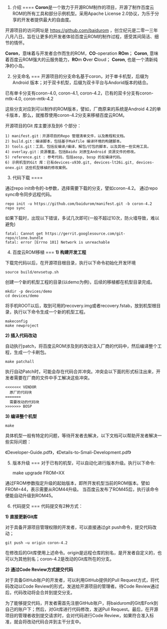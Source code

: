 1. 介绍
====
<b>Coron</b>是一个致力于开源ROM制作的项目，开源了制作百度云ROM的所有工具和部分示例机型。采用Apache License 2.0协议，为乐于分享的开发者提供最大的自由度。

开源项目的访问网址是 https://github.com/baidurom ，创立纪元是二零一三年八月八日。旨在让更多的开发者体验百度云ROM的制作过程，感受其间简洁、细节的情怀。

<b>Coron</b>，意味着与开发者合作而生的ROM，<b>CO</b>-operation <b>ROm</b>；
<b>Coron</b>, 意味着百度云ROM强大的云服务能力，<b>RO</b>m <b>O</b>ver <b>C</b>loud；
<b>Coron</b>, 也是一个清新纯净的小岛。


2. 分支命名
===
开源项目的分支命名基于coron，对于单卡机型，后缀为Android 版本；对于双卡机型，后缀为双卡平台与Andorid版本的结合。

已有单卡分支有coron-4.0, coron-4.1, coron-4.2，已有的双卡分支有coron-mtk-4.0, coron-mtk-4.2

这些分支对应到可以制作的ROM版本，譬如，厂商原来的系统是Android 4.2的单卡版本，那么，就推荐使用coron-4.2分支来移植百度云ROM。

开源项目的Git 库主要涉及到6 个部分：

    1) manifest.git：开源项目的Repo 管理清单文件，以及教程和文档。
    2) build.git：编译脚本，包括基于Makfile 编译环境的构建脚本。
    3) tools.git：工具，包括反编译/编译，解包/打包的脚本，以及其他一些实用工具。
    4) overlay.git：资源覆盖，包括Baidu 对原生Android 资源文件的修改。
    5) reference.git : 参考代码，包括aosp, bosp 的反编译代码。
    6) 示例机型的Git 库：已有devices-u930.git, devices-lt26i.git, devices-onex.git 这些机型移植的修改案例。


3. 代码下载
====

通过repo init命令的-b参数，选择需要下载的分支，譬如coron-4.2。
通过repo sync命令同步远程代码。

    repo init -u https://github.com/baidurom/manifest.git -b coron-4.2
    repo sync

如果下载时，出现以下错误，多试几次即可(一般不超过10次，防火墙导致，难以避免)

    fatal: Cannot get https://gerrit.googlesource.com/git-repo/clone.bundle
    fatal: error [Errno 101] Network is unreachable


4. 百度云ROM移植
===
<b>1) 构建开发工程</b>

下载完代码以后，在开源项目根目录，执行以下命令初始化开发环境

    source build/envsetup.sh

创建一个新的机型工程的目录(以demo为例)，后续的移植都在机型目录完成。

    mkdir -p devices/demo
    cd devices/demo

将手机ROOT以后，取到可用的recovery.img或者recovery.fstab，放到机型根目录，执行以下命令生成一个新的机型工程。

    makeconfig
    make newproject

<b>2) 插入代码改动</b>

自动执行patch，将百度云ROM涉及到的改动注入厂商的代码中，然后编译整个工程，生成一个卡刷包。

    make patchall

执行自动Patch时，可能会存在代码合并冲突。冲突会以下面的形式标注出来，开发者需要在厂商的文件中手工解决这些冲突。

    <<<<<<< VENDOR
      原厂的代码块
    =======
      需要改动的代码块
    >>>>>>> BOSP

<b>3) 编译整个机型</b>

    make

具体机型一般有特定的问题，等待开发者去解决，以下文档可以帮助开发者解决一些实际问题：

《Developer-Guide.pdf》，《Details-to-Smali-Development.pdf》


5. 版本升级
===
对于已有的机型，可以自动化进行版本升级。执行以下命令:

    make upgrade FROM=XX

通过FROM参数指定升级的起始版本，即所开发机型当前的ROM版本。譬如FROM=44，表示需要从ROM44升级。
当百度云发布了ROM45后，执行该命令便能自动升级到ROM45。


6. 代码提交
===
代码提交有2种方式：

<b>1) 直接更新Git库</b>

对于具备开源项目管理权限的开发者，可以直接通过git push命令，提交代码改动；

    git push –u origin coron-4.2

在修改后的Git库使用上述命令。origin是远程仓库的别名，是开发者自定义的，也可以为其他别名；coron-4.2是改动的Git库所在的分支。

<b>2) 通过Code Review方式提交代码</b>

对于具备GitHub账户的开发者，可以利用GitHub提供的Pull Request方式，将代码改动以Code Review的形式，发送给开源项目的管理者。待Code Review通过后，代码改动将会合并到提交分支。

为了能够提交代码，开发者需首先注册GitHub账户，将baidurom的Git库Fork到自己的账户下；然后，对Git库进行代码修改，发送Pull Request。最后，在开源项目的管理者收到提交请求时，会对代码进行Code Review，如果符合准入标准，就会将改动代码合并到主干分支中。

